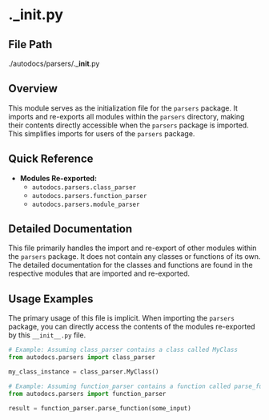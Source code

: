 # .___init__.py

## File Path

./autodocs/parsers/.___init__.py

## Overview

This module serves as the initialization file for the `parsers` package. It imports and re-exports all modules within the `parsers` directory, making their contents directly accessible when the `parsers` package is imported. This simplifies imports for users of the `parsers` package.

## Quick Reference

*   **Modules Re-exported:**
    *   `autodocs.parsers.class_parser`
    *   `autodocs.parsers.function_parser`
    *   `autodocs.parsers.module_parser`

## Detailed Documentation

This file primarily handles the import and re-export of other modules within the `parsers` package.  It does not contain any classes or functions of its own.  The detailed documentation for the classes and functions are found in the respective modules that are imported and re-exported.

## Usage Examples

The primary usage of this file is implicit. When importing the `parsers` package, you can directly access the contents of the modules re-exported by this `__init__.py` file.

```python
# Example: Assuming class_parser contains a class called MyClass
from autodocs.parsers import class_parser

my_class_instance = class_parser.MyClass()
```

```python
# Example: Assuming function_parser contains a function called parse_function
from autodocs.parsers import function_parser

result = function_parser.parse_function(some_input)
```